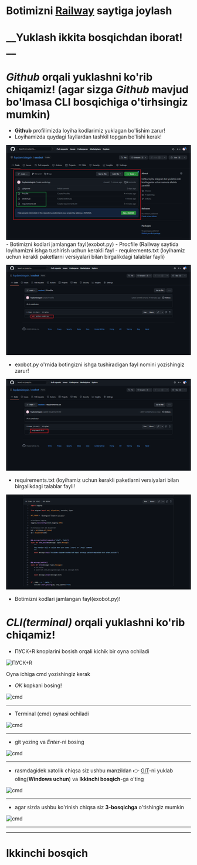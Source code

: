 # **Botimizni [Railway](https://railway.app) saytiga joylash** 


# __Yuklash ikkita bosqichdan iborat! __

# __*Github* orqali yuklashni ko'rib chiqamiz! (agar sizga *Github* mavjud bo'lmasa CLI bosqichiga o'tirhsingiz mumkin)__

- **Github** profilimizda loyiha kodlarimiz yuklagan bo'lishim zarur!
- Loyihamizda quydagi fayllardan tashkil topgan bo'lishi kerak!

![Loyiha fayllari](images/s1.PNG)
    - Botimizni kodlari jamlangan fayl(exobot.py)
    - Procfile (Railway saytida loyihamizni ishga tushirish uchun kerakli fayl
    - requirements.txt (loyihamiz uchun kerakli paketlarni versiyalari bilan birgalikdagi talablar fayli)
    
    
 ![Procfile](images/s2.PNG)
 - exobot.py o'rnida botingizni ishga tushiradigan fayl nomini yozishingiz zarur!
    

 ![requirements.txt](images/s3.PNG)
 - requirements.txt (loyihamiz uchun kerakli paketlarni versiyalari bilan birgalikdagi talablar fayli!


 ![exobot.py](images/s4.PNG)
 - Botimizni kodlari jamlangan fayl(exobot.py)!













# __*CLI(terminal)* orqali yuklashni ko'rib chiqamiz!__



- ПУСК+R knoplarini bosish orqali  kichik bir oyna ochiladi

![ПУСК+R](images/pusk.jpg)


Oyna ichiga cmd yozishingiz kerak
-  *OK* kopkani bosing!

![cmd](images/cmd.jpg)

<hr>

- Terminal (cmd) oynasi ochiladi

![cmd](images/ter.png)

<hr>

- git yozing va *Enter*-ni bosing

![cmd](images/gitb.png)

<hr>

- rasmdagidek xatolik chiqsa siz ushbu manzildan  👉 [GIT](https://git-scm.com/downloads)-ni yuklab oling(__Windows uchun__) va **Ikkinchi bosqich**-ga o'ting

![cmd](images/er.jpg)

<hr>

- agar sizda ushbu ko'rinish chiqsa siz **3-bosqichga** o'tishingiz mumkin

![cmd](images/tg.png)

<hr>
<hr>

# __Ikkinchi bosqich__


